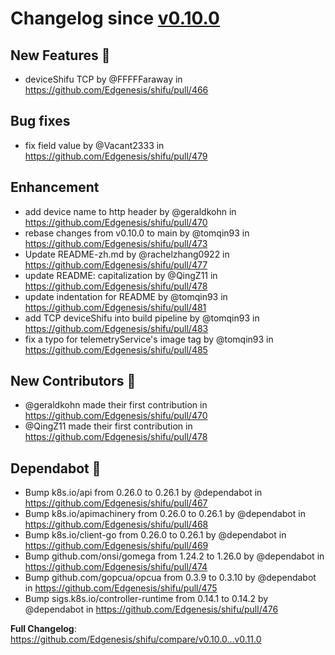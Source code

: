 # Changelog since [v0.10.0](https://github.com/Edgenesis/shifu/releases/tag/v0.10.0)

## New Features 🎉

* deviceShifu TCP by @FFFFFaraway in https://github.com/Edgenesis/shifu/pull/466

## Bug fixes

* <BugFix>fix field value by @Vacant2333 in https://github.com/Edgenesis/shifu/pull/479

## Enhancement

* add device name to http header by @geraldkohn in https://github.com/Edgenesis/shifu/pull/470
* rebase changes from v0.10.0 to main by @tomqin93 in https://github.com/Edgenesis/shifu/pull/473
* Update README-zh.md by @rachelzhang0922 in https://github.com/Edgenesis/shifu/pull/477
* update README: capitalization by @QingZ11 in https://github.com/Edgenesis/shifu/pull/478
* update indentation for README by @tomqin93 in https://github.com/Edgenesis/shifu/pull/481
* add TCP deviceShifu into build pipeline by @tomqin93 in https://github.com/Edgenesis/shifu/pull/483
* fix a typo for telemetryService's image tag by @tomqin93 in https://github.com/Edgenesis/shifu/pull/485

## New Contributors 🌟

* @geraldkohn made their first contribution in https://github.com/Edgenesis/shifu/pull/470
* @QingZ11 made their first contribution in https://github.com/Edgenesis/shifu/pull/478

## Dependabot 🤖

* Bump k8s.io/api from 0.26.0 to 0.26.1 by @dependabot in https://github.com/Edgenesis/shifu/pull/467
* Bump k8s.io/apimachinery from 0.26.0 to 0.26.1 by @dependabot in https://github.com/Edgenesis/shifu/pull/468
* Bump k8s.io/client-go from 0.26.0 to 0.26.1 by @dependabot in https://github.com/Edgenesis/shifu/pull/469
* Bump github.com/onsi/gomega from 1.24.2 to 1.26.0 by @dependabot in https://github.com/Edgenesis/shifu/pull/474
* Bump github.com/gopcua/opcua from 0.3.9 to 0.3.10 by @dependabot in https://github.com/Edgenesis/shifu/pull/475
* Bump sigs.k8s.io/controller-runtime from 0.14.1 to 0.14.2 by @dependabot in https://github.com/Edgenesis/shifu/pull/476

**Full Changelog**: https://github.com/Edgenesis/shifu/compare/v0.10.0...v0.11.0